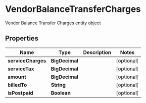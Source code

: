 

# VendorBalanceTransferCharges

Vendor Balance Transfer Charges entity object

## Properties

| Name | Type | Description | Notes |
|------------ | ------------- | ------------- | -------------|
|**serviceCharges** | **BigDecimal** |  |  [optional] |
|**serviceTax** | **BigDecimal** |  |  [optional] |
|**amount** | **BigDecimal** |  |  [optional] |
|**billedTo** | **String** |  |  [optional] |
|**isPostpaid** | **Boolean** |  |  [optional] |



